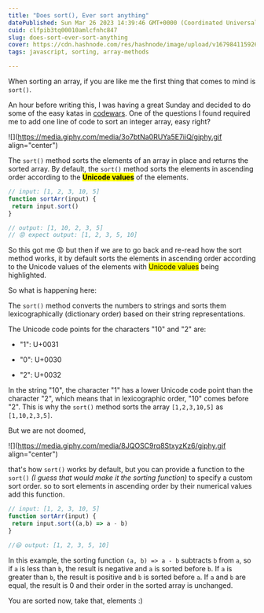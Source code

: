 ```yaml
---
title: "Does sort(), Ever sort anything"
datePublished: Sun Mar 26 2023 14:39:46 GMT+0000 (Coordinated Universal Time)
cuid: clfpib3tq00010amlcfnhc847
slug: does-sort-ever-sort-anything
cover: https://cdn.hashnode.com/res/hashnode/image/upload/v1679841159268/4a927718-fba3-42cd-91db-957a866eaf1b.png
tags: javascript, sorting, array-methods

---
```


When sorting an array, if you are like me the first thing that comes to mind is `sort()`.

An hour before writing this, I was having a great Sunday and decided to do some of the easy katas in [codewars](http://codewars.com). One of the questions I found required me to add one line of code to sort an integer array, easy right?

![](https://media.giphy.com/media/3o7btNa0RUYa5E7iiQ/giphy.gif align="center")

The `sort()` method sorts the elements of an array in place and returns the sorted array. By default, the `sort()` method sorts the elements in ascending order according to the **<mark>Unicode values</mark>** of the elements.

```javascript
// input: [1, 2, 3, 10, 5]
function sortArr(input) {
 return input.sort()
}

// output: [1, 10, 2, 3, 5]
// 😡 expect output: [1, 2, 3, 5, 10]
```

So this got me 😡 but then if we are to go back and re-read how the sort method works, it by default sorts the elements in ascending order according to the Unicode values of the elements with <mark>Unicode values</mark> being highlighted.

So what is happening here:

The `sort()` method converts the numbers to strings and sorts them lexicographically (dictionary order) based on their string representations.

The Unicode code points for the characters "10" and "2" are:

* "1": U+0031
    
* "0": U+0030
    
* "2": U+0032
    

In the string "10", the character "1" has a lower Unicode code point than the character "2", which means that in lexicographic order, "10" comes before "2". This is why the `sort()` method sorts the array `[1,2,3,10,5]` as `[1,10,2,3,5]`.

But we are not doomed,

![](https://media.giphy.com/media/8JQOSC9rq8StxyzKz6/giphy.gif align="center")

that's how `sort()` works by default, but you can provide a function to the `sort()` *(I guess that would make it the sorting function)* to specify a custom sort order. so to sort elements in ascending order by their numerical values add this function.

```javascript
// input: [1, 2, 3, 10, 5]
function sortArr(input) {
 return input.sort((a,b) => a - b)
}

//😃 output: [1, 2, 3, 5, 10]
```

In this example, the sorting function `(a, b) => a - b` subtracts `b` from `a`, so if `a` is less than `b`, the result is negative and `a` is sorted before `b`. If `a` is greater than `b`, the result is positive and `b` is sorted before `a`. If `a` and `b` are equal, the result is 0 and their order in the sorted array is unchanged.

You are sorted now, take that, elements :)
